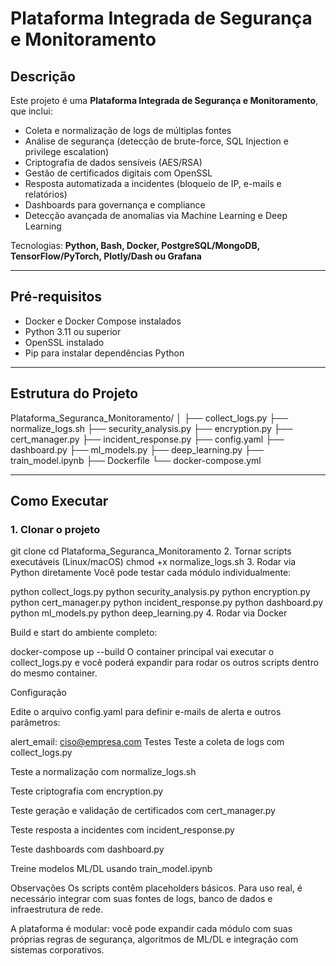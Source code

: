# Plataforma Integrada de Segurança e Monitoramento

## Descrição
Este projeto é uma **Plataforma Integrada de Segurança e Monitoramento**, que inclui:
- Coleta e normalização de logs de múltiplas fontes
- Análise de segurança (detecção de brute-force, SQL Injection e privilege escalation)
- Criptografia de dados sensíveis (AES/RSA)
- Gestão de certificados digitais com OpenSSL
- Resposta automatizada a incidentes (bloqueio de IP, e-mails e relatórios)
- Dashboards para governança e compliance
- Detecção avançada de anomalias via Machine Learning e Deep Learning

Tecnologias: **Python, Bash, Docker, PostgreSQL/MongoDB, TensorFlow/PyTorch, Plotly/Dash ou Grafana**

---

## Pré-requisitos
- Docker e Docker Compose instalados
- Python 3.11 ou superior
- OpenSSL instalado
- Pip para instalar dependências Python

---

## Estrutura do Projeto
Plataforma_Seguranca_Monitoramento/
│
├── collect_logs.py
├── normalize_logs.sh
├── security_analysis.py
├── encryption.py
├── cert_manager.py
├── incident_response.py
├── config.yaml
├── dashboard.py
├── ml_models.py
├── deep_learning.py
├── train_model.ipynb
├── Dockerfile
└── docker-compose.yml



---

## Como Executar

### 1. Clonar o projeto

git clone <link-do-repositorio-ou-baixar-zip>
cd Plataforma_Seguranca_Monitoramento
2. Tornar scripts executáveis (Linux/macOS)
chmod +x normalize_logs.sh
3. Rodar via Python diretamente
Você pode testar cada módulo individualmente:


python collect_logs.py
python security_analysis.py
python encryption.py
python cert_manager.py
python incident_response.py
python dashboard.py
python ml_models.py
python deep_learning.py
4. Rodar via Docker

Build e start do ambiente completo:

docker-compose up --build
O container principal vai executar o collect_logs.py e você poderá expandir para rodar os outros scripts dentro do mesmo container.

Configuração

Edite o arquivo config.yaml para definir e-mails de alerta e outros parâmetros:

alert_email: ciso@empresa.com
Testes
Teste a coleta de logs com collect_logs.py

Teste a normalização com normalize_logs.sh

Teste criptografia com encryption.py

Teste geração e validação de certificados com cert_manager.py

Teste resposta a incidentes com incident_response.py

Teste dashboards com dashboard.py

Treine modelos ML/DL usando train_model.ipynb

Observações
Os scripts contêm placeholders básicos. Para uso real, é necessário integrar com suas fontes de logs, banco de dados e infraestrutura de rede.

A plataforma é modular: você pode expandir cada módulo com suas próprias regras de segurança, algoritmos de ML/DL e integração com sistemas corporativos.

